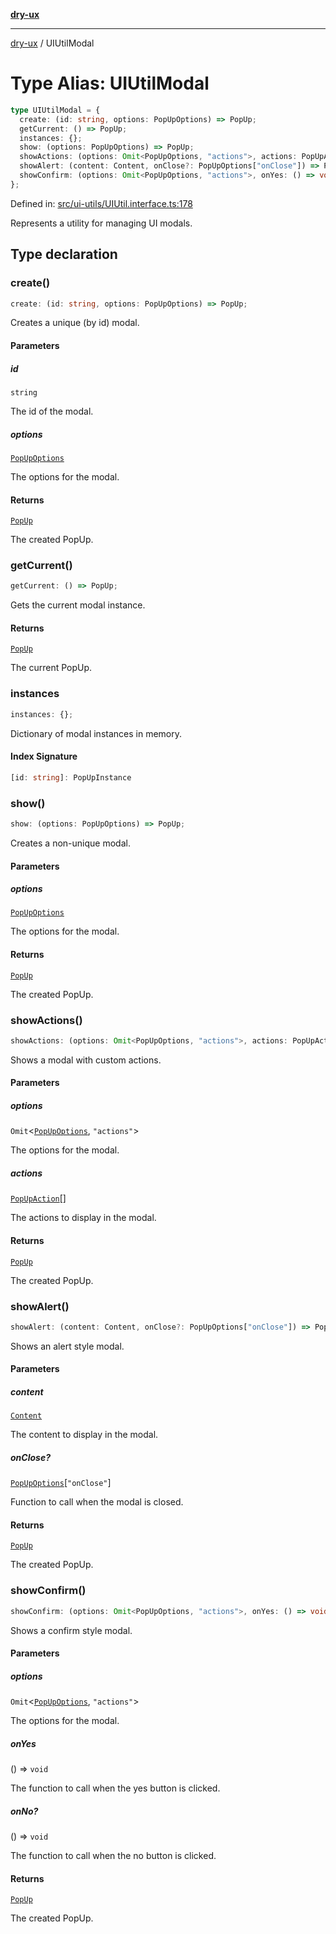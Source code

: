 [**dry-ux**](../README.md)

***

[dry-ux](../globals.md) / UIUtilModal

# Type Alias: UIUtilModal

```ts
type UIUtilModal = {
  create: (id: string, options: PopUpOptions) => PopUp;
  getCurrent: () => PopUp;
  instances: {};
  show: (options: PopUpOptions) => PopUp;
  showActions: (options: Omit<PopUpOptions, "actions">, actions: PopUpAction[]) => PopUp;
  showAlert: (content: Content, onClose?: PopUpOptions["onClose"]) => PopUp;
  showConfirm: (options: Omit<PopUpOptions, "actions">, onYes: () => void, onNo?: () => void) => PopUp;
};
```

Defined in: [src/ui-utils/UIUtil.interface.ts:178](https://github.com/navedr/dry-ux/blob/fa9fb1e7600855fffa8e3918bf7bfc6bfd8c02b5/src/ui-utils/UIUtil.interface.ts#L178)

Represents a utility for managing UI modals.

## Type declaration

### create()

```ts
create: (id: string, options: PopUpOptions) => PopUp;
```

Creates a unique (by id) modal.

#### Parameters

##### id

`string`

The id of the modal.

##### options

[`PopUpOptions`](PopUpOptions.md)

The options for the modal.

#### Returns

[`PopUp`](PopUp.md)

The created PopUp.

### getCurrent()

```ts
getCurrent: () => PopUp;
```

Gets the current modal instance.

#### Returns

[`PopUp`](PopUp.md)

The current PopUp.

### instances

```ts
instances: {};
```

Dictionary of modal instances in memory.

#### Index Signature

```ts
[id: string]: PopUpInstance
```

### show()

```ts
show: (options: PopUpOptions) => PopUp;
```

Creates a non-unique modal.

#### Parameters

##### options

[`PopUpOptions`](PopUpOptions.md)

The options for the modal.

#### Returns

[`PopUp`](PopUp.md)

The created PopUp.

### showActions()

```ts
showActions: (options: Omit<PopUpOptions, "actions">, actions: PopUpAction[]) => PopUp;
```

Shows a modal with custom actions.

#### Parameters

##### options

`Omit`\<[`PopUpOptions`](PopUpOptions.md), `"actions"`\>

The options for the modal.

##### actions

[`PopUpAction`](PopUpAction.md)[]

The actions to display in the modal.

#### Returns

[`PopUp`](PopUp.md)

The created PopUp.

### showAlert()

```ts
showAlert: (content: Content, onClose?: PopUpOptions["onClose"]) => PopUp;
```

Shows an alert style modal.

#### Parameters

##### content

[`Content`](Content.md)

The content to display in the modal.

##### onClose?

[`PopUpOptions`](PopUpOptions.md)\[`"onClose"`\]

Function to call when the modal is closed.

#### Returns

[`PopUp`](PopUp.md)

The created PopUp.

### showConfirm()

```ts
showConfirm: (options: Omit<PopUpOptions, "actions">, onYes: () => void, onNo?: () => void) => PopUp;
```

Shows a confirm style modal.

#### Parameters

##### options

`Omit`\<[`PopUpOptions`](PopUpOptions.md), `"actions"`\>

The options for the modal.

##### onYes

() => `void`

The function to call when the yes button is clicked.

##### onNo?

() => `void`

The function to call when the no button is clicked.

#### Returns

[`PopUp`](PopUp.md)

The created PopUp.

